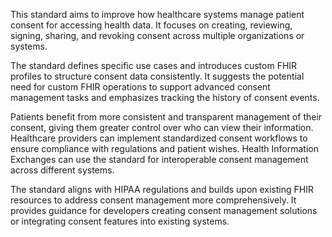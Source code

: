 This standard aims to improve how healthcare systems manage patient consent for accessing health data. It focuses on creating, reviewing, signing, sharing, and revoking consent across multiple organizations or systems.

The standard defines specific use cases and introduces custom FHIR profiles to structure consent data consistently. It suggests the potential need for custom FHIR operations to support advanced consent management tasks and emphasizes tracking the history of consent events.

Patients benefit from more consistent and transparent management of their consent, giving them greater control over who can view their information. Healthcare providers can implement standardized consent workflows to ensure compliance with regulations and patient wishes. Health Information Exchanges can use the standard for interoperable consent management across different systems.

The standard aligns with HIPAA regulations and builds upon existing FHIR resources to address consent management more comprehensively. It provides guidance for developers creating consent management solutions or integrating consent features into existing systems.